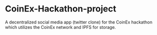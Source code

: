 # CoinEx-Hackathon-project
A decentralized social media app (twitter clone) for the CoinEx hackathon which utilizes the CoinEx network and IPFS for storage.
